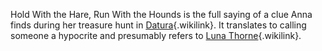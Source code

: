Hold With the Hare, Run With the Hounds is the full saying of a clue
Anna finds during her treasure hunt in
[Datura](Episode_Four:_Datura "Datura"){.wikilink}. It translates to
calling someone a hypocrite and presumably refers to [Luna
Thorne](Luna_Thorne "Luna Thorne"){.wikilink}.
